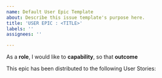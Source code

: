 ```yaml
---
name: Default User Epic Template
about: Describe this issue template's purpose here.
title: 'USER EPIC : <TITLE>'
labels: ''
assignees: ''

---
```


As a **role**, I would like to **capability**, so that **outcome**

This epic has been distributed to the following User Stories:
